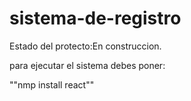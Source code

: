 <h1>sistema-de-registro</h1>

Estado del protecto:En construccion.

para ejecutar el sistema debes poner:

""nmp install react""

